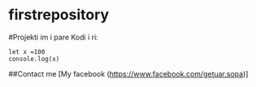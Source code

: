 # firstrepository


#Projekti im i pare
Kodi i ri:

    let x =100 
    console.log(x)
   

##Contact me
[My facebook
(https://www.facebook.com/getuar.sopa)]
